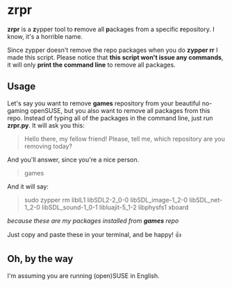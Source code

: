 # zrpr
**zrpr** is a **z**ypper tool to **r**emove all **p**ackages from a specific **r**epository. I know, it's a horrible name.

Since zypper doesn't remove the repo packages when you do **zypper rr** I made this script. Please notice that **this script won't issue any commands**, it will only **print the command line** to remove all packages.

## Usage

Let's say you want to remove **games** repository from your beautiful no-gaming openSUSE, but you also want to remove all packages from this repo. Instead of typing all of the packages in the command line, just run **zrpr.py**. It will ask you this:

> Hello there, my fellow friend! Please, tell me, which repository are you removing today?

And you'll answer, since you're a nice person.

> games

And it will say:

> sudo zypper rm libIL1 libSDL2-2_0-0 libSDL_image-1_2-0 libSDL_net-1_2-0 libSDL_sound-1_0-1 libluajit-5_1-2 libphysfs1 xboard

*because these are my packages installed from **games** repo*

Just copy and paste these in your terminal, and be happy! :+1:

## Oh, by the way

I'm assuming you are running (open)SUSE in English.